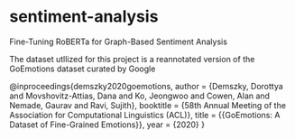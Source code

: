 # sentiment-analysis
Fine-Tuning RoBERTa for Graph-Based Sentiment Analysis

The dataset utllized for this project is a reannotated version of the GoEmotions dataset curated by Google

@inproceedings{demszky2020goemotions,
 author = {Demszky, Dorottya and Movshovitz-Attias, Dana and Ko, Jeongwoo and Cowen, Alan and Nemade, Gaurav and Ravi, Sujith},
 booktitle = {58th Annual Meeting of the Association for Computational Linguistics (ACL)},
 title = {{GoEmotions: A Dataset of Fine-Grained Emotions}},
 year = {2020}
}
